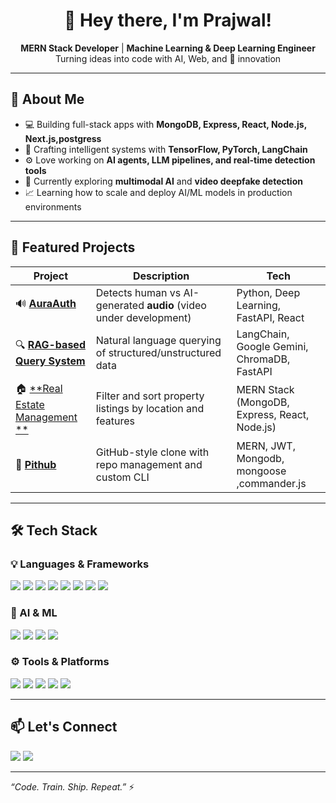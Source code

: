 <h1 align="center">👋 Hey there, I'm Prajwal!</h1>

<p align="center">
  <b>MERN Stack Developer</b> | <b>Machine Learning & Deep Learning Engineer</b><br>
  Turning ideas into code with AI, Web, and 🚀 innovation
</p>

---

## 🚀 About Me

- 💻 Building full-stack apps with **MongoDB, Express, React, Node.js, Next.js,postgress**
- 🧠 Crafting intelligent systems with **TensorFlow, PyTorch, LangChain**
- ⚙️ Love working on **AI agents, LLM pipelines, and real-time detection tools**
- 🌱 Currently exploring **multimodal AI** and **video deepfake detection**
- 📈 Learning how to scale and deploy AI/ML models in production environments

---

## 🧠 Featured Projects

| Project | Description | Tech |
|--------|-------------|------|
| 🔊 [**AuraAuth**](https://github.com/OP-Prajwal/AuraAuth) | Detects human vs AI-generated **audio** (video under development) | Python, Deep Learning, FastAPI, React |
| 🔍 [**RAG-based Query System**](https://github.com/OP-Prajwal/AI-database-Manager) | Natural language querying of structured/unstructured data | LangChain, Google Gemini, ChromaDB, FastAPI |
| 🏠 [**Real Estate Management **](https://github.com/OP-Prajwal/RealEstate) | Filter and sort property listings by location and features | MERN Stack (MongoDB, Express, React, Node.js) |
| 🔧 [**Pithub**](https://github.com/OP-Prajwal/Pithub) | GitHub-style clone with repo management and custom CLI | MERN, JWT, Mongodb, mongoose ,commander.js|

---

## 🛠️ Tech Stack

### 💡 Languages & Frameworks

<p align="left">
  <img src="https://img.shields.io/badge/JavaScript-F7DF1E?style=flat&logo=javascript&logoColor=black"/>
  <img src="https://img.shields.io/badge/TypeScript-3178C6?style=flat&logo=typescript&logoColor=white"/>
  <img src="https://img.shields.io/badge/Python-3776AB?style=flat&logo=python&logoColor=white"/>
  <img src="https://img.shields.io/badge/React-61DAFB?style=flat&logo=react&logoColor=black"/>
  <img src="https://img.shields.io/badge/Next.js-000000?style=flat&logo=next.js&logoColor=white"/>
  <img src="https://img.shields.io/badge/Node.js-339933?style=flat&logo=node.js&logoColor=white"/>
  <img src="https://img.shields.io/badge/Express.js-000000?style=flat&logo=express&logoColor=white"/>
  <img src="https://img.shields.io/badge/FastAPI-009688?style=flat&logo=fastapi&logoColor=white"/>
</p>

### 🧠 AI & ML

<p align="left">
  <img src="https://img.shields.io/badge/TensorFlow-FF6F00?style=flat&logo=tensorflow&logoColor=white"/>
  <img src="https://img.shields.io/badge/PyTorch-EE4C2C?style=flat&logo=pytorch&logoColor=white"/>
  <img src="https://img.shields.io/badge/LangChain-2D3748?style=flat&logoColor=white"/>
  <img src="https://img.shields.io/badge/ChromaDB-FF4088?style=flat"/>
</p>

### ⚙️ Tools & Platforms

<p align="left">
  <img src="https://img.shields.io/badge/Docker-2496ED?style=flat&logo=docker&logoColor=white"/>
  <img src="https://img.shields.io/badge/PostgreSQL-4169E1?style=flat&logo=postgresql&logoColor=white"/>
  <img src="https://img.shields.io/badge/GitHub-181717?style=flat&logo=github&logoColor=white"/>
  <img src="https://img.shields.io/badge/Vercel-000000?style=flat&logo=vercel&logoColor=white"/>
  <img src="https://img.shields.io/badge/Render-46E3B7?style=flat&logoColor=black"/>
</p>

---

## 📫 Let's Connect

<p>
  <a href="https://www.linkedin.com/in/prajwal-gaonkar-a57586195"><img src="https://img.shields.io/badge/LinkedIn-blue?style=flat&logo=linkedin&logoColor=white"/></a>
  <a href="mailto:prajwalgaonkar24@gmail.com"><img src="https://img.shields.io/badge/Email-D14836?style=flat&logo=gmail&logoColor=white"/></a>
</p>

---

_“Code. Train. Ship. Repeat.”_ ⚡

